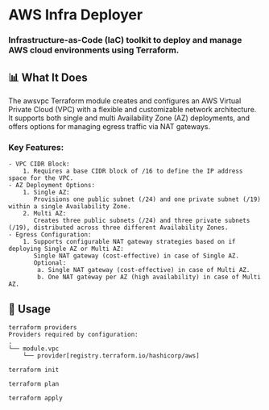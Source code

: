 # AWS Infra Deployer

### Infrastructure-as-Code (IaC) toolkit to deploy and manage AWS cloud environments using Terraform.

## 📊 What It Does
The awsvpc Terraform module creates and configures an AWS Virtual Private Cloud (VPC) with a flexible and customizable network architecture. It supports both single and multi Availability Zone (AZ) deployments, and offers options for managing egress traffic via NAT gateways.

### Key Features:
```
- VPC CIDR Block:
    1. Requires a base CIDR block of /16 to define the IP address space for the VPC.
- AZ Deployment Options:
    1. Single AZ:
       Provisions one public subnet (/24) and one private subnet (/19) within a single Availability Zone.
    2. Multi AZ:
       Creates three public subnets (/24) and three private subnets (/19), distributed across three different Availability Zones.
- Egress Configuration:
    1. Supports configurable NAT gateway strategies based on if deploying Single AZ or Multi AZ:
       Single NAT gateway (cost-effective) in case of Single AZ.
       Optional:
        a. Single NAT gateway (cost-effective) in case of Multi AZ.
        b. One NAT gateway per AZ (high availability) in case of Multi AZ.
```

## 🚀 Usage
```
terraform providers
Providers required by configuration:
.
└── module.vpc
    └── provider[registry.terraform.io/hashicorp/aws]
```
```
terraform init
```
```
terraform plan
```
```
terraform apply
```